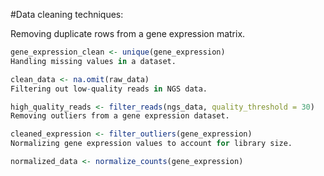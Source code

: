 #Data cleaning techniques:<br />

Removing duplicate rows from a gene expression matrix.

```R
gene_expression_clean <- unique(gene_expression)
Handling missing values in a dataset.
```
```R
clean_data <- na.omit(raw_data)
Filtering out low-quality reads in NGS data.
```
```R
high_quality_reads <- filter_reads(ngs_data, quality_threshold = 30)
Removing outliers from a gene expression dataset.
```
```R
cleaned_expression <- filter_outliers(gene_expression)
Normalizing gene expression values to account for library size.
```
```R
normalized_data <- normalize_counts(gene_expression)
```
